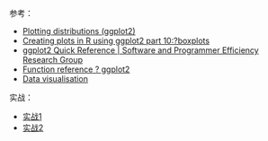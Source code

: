参考：

- [Plotting distributions (ggplot2)](http://www.cookbook-r.com/Graphs/Plotting_distributions_(ggplot2)/)
- [Creating plots in R using ggplot2 part 10:?boxplots](http://t-redactyl.io/blog/2016/04/creating-plots-in-r-using-ggplot2-part-10-boxplots.html)
- [ggplot2 Quick Reference | Software and Programmer Efficiency Research Group](http://sape.inf.usi.ch/quick-reference/ggplot2)
- [Function reference ? ggplot2](http://ggplot2.tidyverse.org/reference/)
- [Data visualisation](http://r4ds.had.co.nz/data-visualisation.html)


实战：

- [实战1](http://nbviewer.jupyter.org/github/Jason8Kang/python/blob/master/ggplot/practice2/ggplot.html)
- [实战2](http://nbviewer.jupyter.org/github/Jason8Kang/python/blob/master/ggplot/practice1/ggplot_practice.html)
